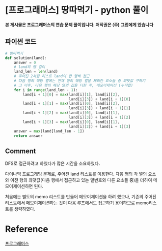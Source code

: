 # [프로그래머스] 땅따먹기 - python 풀이

**본 게시물은 프로그래머스의 연습 문제 풀이입니다. 저작권은 (주) 그랩에게 있습니다**



## 파이썬 코드

```python
# 땅따먹기
def solution(land):
    answer = 0
    # land의 행 길이
    land_len = len(land)
    # 주어진 2차원 리스트 land의 한 행씩 접근
    # 다음 행의 해당 열에는 현재 행의 해당 열을 제외한 요소들 중 최댓값 구하기
    # 그 이후, 다음 행의 해당 열의 값을 더한 후, 메모이제이션 (누적합)
    for i in range(land_len - 1):
        land[i + 1][0] = max(land[i][1], land[i][2],
                             land[i][3]) + land[i + 1][0]
        land[i + 1][1] = max(land[i][0], land[i][2],
                             land[i][3]) + land[i + 1][1]
        land[i + 1][2] = max(land[i][0], land[i][1],
                             land[i][3]) + land[i + 1][2]
        land[i + 1][3] = max(land[i][0], land[i][1],
                             land[i][2]) + land[i + 1][3]
    answer = max(land[land_len - 1])
    return answer
```



## Comment

DFS로 접근하려고 하였다가 많은 시간을 소요하였다.

다이나믹 프로그래밍 문제로, 주어진 land 리스트를 이용한다. 다음 행의 각 열의 요소와 이전 행의 최댓값(다음 행에서 접근하고 있는 열번호와 다른 요소들 중)을 더하여 메모이제이션하면 된다.

처음에는 별도의 memo 리스트를 만들어 메모이제이션을 하려 했으나, 기존의 주어진 리스트에서 메모이제이션하는 것이 다음 루프에서도 접근하기 용이하므로 memo리스트를 생략하였다.



# Reference

[프로그래머스](https://programmers.co.kr)

